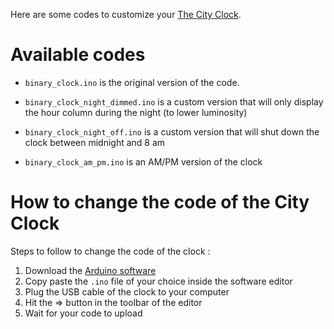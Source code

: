 Here are some codes to customize your [The City Clock](http://www.the-city-clock.com/).  

# Available codes


- `binary_clock.ino` is the original version of the code. 

- `binary_clock_night_dimmed.ino` is a custom version that will only display the hour column during the night (to lower luminosity)

- `binary_clock_night_off.ino` is a custom version that will shut down the clock between midnight and 8 am

- `binary_clock_am_pm.ino` is an AM/PM version of the clock

# How to change the code of the City Clock 
 
 Steps to follow to change the code of the clock : 
 
1. Download the [Arduino software](https://www.arduino.cc/en/Main/Software)
2. Copy paste the `.ino` file of your choice inside the software editor
3. Plug the USB cable of the clock to your computer
4. Hit the => button in the toolbar of the editor
5. Wait for your code to upload

